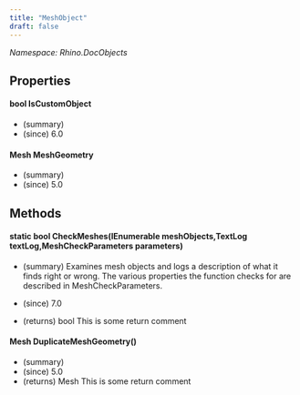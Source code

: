 ```yaml
---
title: "MeshObject"
draft: false
---
```


*Namespace: Rhino.DocObjects*
## Properties
#### bool IsCustomObject
- (summary) 
- (since) 6.0
#### Mesh MeshGeometry
- (summary) 
- (since) 5.0
## Methods
#### static bool CheckMeshes(IEnumerable<MeshObject> meshObjects,TextLog textLog,MeshCheckParameters parameters)
- (summary) 
     Examines mesh objects and logs a description of what it finds right or wrong.
     The various properties the function checks for are described in MeshCheckParameters.
     
- (since) 7.0
- (returns) bool This is some return comment
#### Mesh DuplicateMeshGeometry()
- (summary) 
- (since) 5.0
- (returns) Mesh This is some return comment
